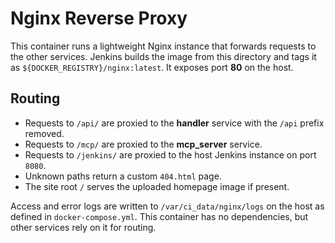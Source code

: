 # Nginx Reverse Proxy

This container runs a lightweight Nginx instance that forwards requests to the other services.
Jenkins builds the image from this directory and tags it as `${DOCKER_REGISTRY}/nginx:latest`. It exposes port **80** on the host.

## Routing

- Requests to `/api/` are proxied to the **handler** service with the `/api` prefix removed.
- Requests to `/mcp/` are proxied to the **mcp_server** service.
- Requests to `/jenkins/` are proxied to the host Jenkins instance on port `8080`.
- Unknown paths return a custom `404.html` page.
- The site root `/` serves the uploaded homepage image if present.

Access and error logs are written to `/var/ci_data/nginx/logs` on the host as defined in `docker-compose.yml`.
This container has no dependencies, but other services rely on it for routing.

